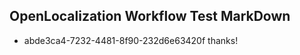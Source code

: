 ## OpenLocalization Workflow Test MarkDown
* abde3ca4-7232-4481-8f90-232d6e63420f thanks!

<!--HONumber=Jul16_HO3-->


